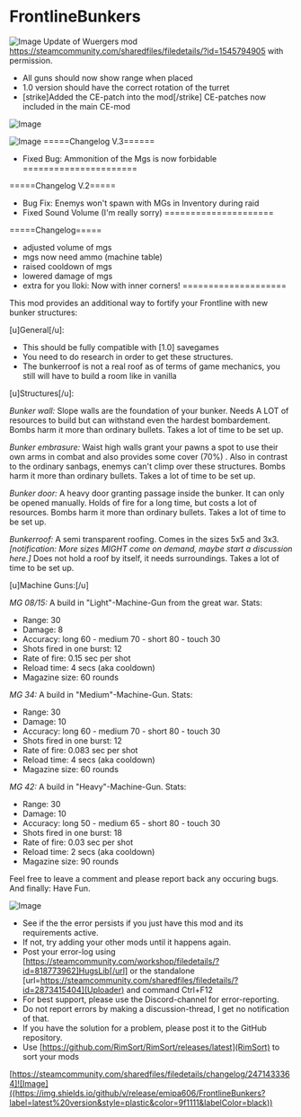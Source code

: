 # FrontlineBunkers

![Image](https://i.imgur.com/buuPQel.png)
Update of Wuergers mod
https://steamcommunity.com/sharedfiles/filedetails/?id=1545794905
with permission.

- All guns should now show range when placed
- 1.0 version should have the correct rotation of the turret
- [strike]Added the CE-patch into the mod[/strike] CE-patches now included in the main CE-mod

![Image](https://i.imgur.com/pufA0kM.png)
	
![Image](https://i.imgur.com/Z4GOv8H.png)
=====Changelog V.3======
- Fixed Bug: Ammonition of the Mgs is now forbidable
======================

=====Changelog V.2=====
- Bug Fix: Enemys won't spawn with MGs in Inventory during raid
- Fixed Sound Volume (I'm really sorry)
=====================

=====Changelog=====
- adjusted volume of mgs
- mgs now need ammo (machine table)
- raised cooldown of mgs
- lowered damage of mgs
- extra for you lloki: Now with inner corners!
====================

This mod provides an additional way to fortify your Frontline with new bunker structures:

[u]General[/u]:

- This should be fully compatible with [1.0] savegames
- You need to do research in order to get these structures.
- The bunkerroof is not a real roof as of terms of game mechanics, you still will have to build a room like in vanilla 

[u]Structures[/u]:

*Bunker wall:*
Slope walls are the foundation of your bunker. Needs A LOT of resources to build but can withstand even the hardest bombardement. Bombs harm it more than ordinary bullets. Takes a lot of time to be set up.

*Bunker embrasure:*
Waist high walls grant your pawns a spot to use their own arms in combat and also provides some cover (70%) . Also in contrast to the ordinary sanbags, enemys can't climp over these structures. Bombs harm it more than ordinary bullets. Takes a lot of time to be set up.

*Bunker door:*
A heavy door granting passage inside the bunker. It can only be opened manually. Holds of fire for a long time, but costs a lot of resources. Bombs harm it more than ordinary bullets. Takes a lot of time to be set up.

*Bunkerroof:*
A semi transparent roofing. Comes in the sizes 5x5 and 3x3. *[notification: More sizes MIGHT come on demand, maybe start a discussion here.]*  Does not hold a roof by itself, it needs surroundings. Takes a lot of time to be set up.

[u]Machine Guns:[/u]

*MG 08/15:*
A build in "Light"-Machine-Gun from the great war. Stats:
- Range: 30
- Damage: 8
- Accuracy: long 60 - medium 70 - short 80 - touch  30
- Shots fired in one burst: 12
- Rate of fire: 0.15 sec per shot
- Reload time: 4 secs (aka cooldown)
- Magazine size: 60 rounds

*MG 34:*
A build in "Medium"-Machine-Gun. Stats:
- Range: 30
- Damage: 10
- Accuracy: long 60 - medium 70 - short 80 - touch  30
- Shots fired in one burst: 12
- Rate of fire: 0.083 sec per shot
- Reload time: 4 secs (aka cooldown)
- Magazine size: 60 rounds

*MG 42:*
A build in "Heavy"-Machine-Gun. Stats:
- Range: 30
- Damage: 10
- Accuracy: long 50 - medium 65 - short 80 - touch  30
- Shots fired in one burst: 18
- Rate of fire: 0.03 sec per shot
- Reload time: 2 secs (aka cooldown)
- Magazine size: 90 rounds



Feel free to leave a comment and please report back any occuring bugs. And finally: Have Fun.

![Image](https://i.imgur.com/PwoNOj4.png)


-  See if the the error persists if you just have this mod and its requirements active.
-  If not, try adding your other mods until it happens again.
-  Post your error-log using [https://steamcommunity.com/workshop/filedetails/?id=818773962]HugsLib[/url] or the standalone [url=https://steamcommunity.com/sharedfiles/filedetails/?id=2873415404](Uploader) and command Ctrl+F12
-  For best support, please use the Discord-channel for error-reporting.
-  Do not report errors by making a discussion-thread, I get no notification of that.
-  If you have the solution for a problem, please post it to the GitHub repository.
-  Use [https://github.com/RimSort/RimSort/releases/latest](RimSort) to sort your mods



[https://steamcommunity.com/sharedfiles/filedetails/changelog/2471433364]![Image]((https://img.shields.io/github/v/release/emipa606/FrontlineBunkers?label=latest%20version&style=plastic&color=9f1111&labelColor=black))
